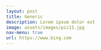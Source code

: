 ```yaml
---
layout: post
title: Generic
description: Lorem ipsum dolor est
image: assets/images/pic11.jpg
nav-menu: true
url: https://www.bing.com
---
```


